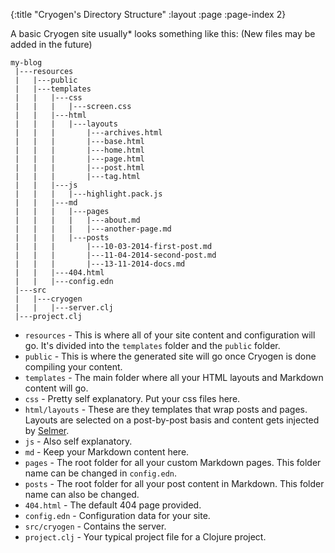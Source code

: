{:title "Cryogen's Directory Structure"
 :layout :page
 :page-index 2}
 
A basic Cryogen site usually* looks something like this:
(New files may be added in the future)

```
my-blog
 |---resources
 |   |---public
 |   |---templates
 |   |   |---css
 |   |   |   |---screen.css
 |   |   |---html
 |   |   |   |---layouts
 |   |   |       |---archives.html
 |   |   |       |---base.html
 |   |   |       |---home.html
 |   |   |       |---page.html
 |   |   |       |---post.html
 |   |   |       |---tag.html
 |   |   |---js
 |   |   |   |---highlight.pack.js
 |   |   |---md
 |   |   |   |---pages
 |   |   |   |   |---about.md
 |   |   |   |   |---another-page.md
 |   |   |   |---posts
 |   |   |       |---10-03-2014-first-post.md
 |   |   |       |---11-04-2014-second-post.md
 |   |   |       |---13-11-2014-docs.md
 |   |   |---404.html
 |   |   |---config.edn
 |---src
 |   |---cryogen
 |   |   |---server.clj
 |---project.clj
```

  * `resources` - This is where all of your site content and configuration will go. It's divided into the `templates` folder and the `public` folder.
  * `public` - This is where the generated site will go once Cryogen is done compiling your content.
  * `templates` - The main folder where all your HTML layouts and Markdown content will go.
  * `css` - Pretty self explanatory. Put your css files here.
  * `html/layouts` - These are they templates that wrap posts and pages. Layouts are selected on a post-by-post basis and content gets injected by [Selmer](https://github.com/yogthos/selmer).
  * `js` - Also self explanatory.
  * `md` - Keep your Markdown content here.
  * `pages` - The root folder for all your custom Markdown pages. This folder name can be changed in `config.edn`.
  * `posts` - The root folder for all your post content in Markdown. This folder name can also be changed.
  * `404.html` - The default 404 page provided.
  * `config.edn` - Configuration data for your site.
  * `src/cryogen` - Contains the server.
  * `project.clj` - Your typical project file for a Clojure project.
